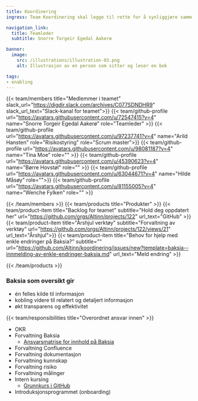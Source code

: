 ```yaml
---
title: Koordinering
ingress: Team Koordinering skal legge til rette for å synliggjøre sammenhenger i avdelingen, med tanke på hvilke verktøy som benyttes i utførelsen og organiseringen av arbeid i avdelingen. Teamet følger opp at alle team dokumenterer sine prosesser og ansvarsområder helhetlig på Baksia, ved hjelp av årshjul og ad hoc rutiner. Se [teamets mandat, ansvarsområder og rollebeskrivelse](https://digdir.sharepoint.com/:p:/r/sites/DigdirDGT/_layouts/15/Doc.aspx?sourcedoc=%7B90C5B872-7F48-454C-B973-F2F3D50A5749%7D&file=Rollebeskrivelse%20Koordinering%20team%20og%20teamleder.pptx&action=edit&mobileredirect=true)

navigation_link:
  title: Teamleder
  subtitle: Snorre Torgeir Egedal Aakerø

banner:
  image:
    src: /illustrations/illustration-03.png
    alt: Illustrasjon av en person som sitter og leser en bok

tags:
- enabling
---
```


{{< team/members title="Medlemmer i teamet" slack_url="https://digdir.slack.com/archives/C077SDNDHR9" slack_url_text="Slack-kanal for teamet">}}
{{< team/github-profile url="https://avatars.githubusercontent.com/u/72547415?v=4" name="Snorre Torgeir Egedal Aakerø" role="Teamleder" >}}
{{< team/github-profile url="https://avatars.githubusercontent.com/u/97237741?v=4" name="Arild Hansten" role="Risikostyring" role="Scrum master">}}
{{< team/github-profile url="https://avatars.githubusercontent.com/u/98081187?v=4" name="Tina Moe" role="" >}}
{{< team/github-profile url="https://avatars.githubusercontent.com/u/45390623?v=4" name="Børre Hovstøl" role="" >}}
{{< team/github-profile url="https://avatars.githubusercontent.com/u/63044671?v=4" name="Hilde Måsøy" role="">}}
{{< team/github-profile url="https://avatars.githubusercontent.com/u/81155005?v=4" name="Wenche Fylken" role="" >}}

{{< /team/members >}}
{{< team/products title="Produkter" >}}
{{< team/product-item title="Backlog for teamet" subtitle="Hold deg oppdatert her" url="https://github.com/orgs/Altinn/projects/122" url_text="GitHub" >}}
{{< team/product-item title="Årshjul verktøy" subtitle="Forvaltning av verktøy" url="https://github.com/orgs/Altinn/projects/122/views/21" url_text="Årshjul">}}
{{< team/product-item title="Behov for hjelp med enkle endringer på Baksia?" subtitle="" url="https://github.com/Altinn/koordinering/issues/new?template=baksia--innmelding-av-enkle-endringer-baksia.md" url_text="Meld endring" >}}

{{< /team/products >}}

### Baksia som oversikt gir

-	én felles kilde til informasjon
- kobling videre til relatert og detaljert informasjon
- økt transparens og effektivitet

{{< team/responsibilities title="Overordnet ansvar innen" >}}

-	OKR
-	Forvaltning Baksia
    -	[Ansvarsmatrise for innhold på Baksia](https://digdir.atlassian.net/wiki/spaces/BTSS/pages/3206905857/Ansvarsmatrise+Baksia?atlOrigin=eyJpIjoiZDYyNDc4MzBhZDYwNGI1OTk4ZjFhYzM1NDU0MDk0MTUiLCJwIjoiYyJ9)
-	Forvaltning Confluence
-	Forvaltning dokumentasjon
-	Forvaltning kunnskap
-	Forvaltning risiko
-	Forvaltning målinger
-	Intern kursing
    -	[Grunnkurs i GitHub](https://digdir.sharepoint.com/sites/DigdirDGT/_layouts/15/Doc.aspx?sourcedoc={659f6132-a6ec-4bc6-885a-735c6bd02640}&action=edit&wd=target%28Kurskalender.one%7C7cf5e93c-f42b-43b6-9743-c38a08a6f2f1%2FGrunnkurs%20i%20GitHub%20og%20enkel%20innf%C3%B8ring%20i%20smidig%20metodikk%7C63cadfd4-a98d-4ea3-8001-ceb41ac4e2e2%2F%29&wdorigin=703)
-	Introduksjonsprogrammet (onboarding)
